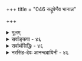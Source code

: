 +++
title = "046 सद्रूपेणैव भानान्न"

+++
<details><summary>मूलम्</summary>

सद्रूपेणैव भानान्न भवति वरणाभावमात्रं विहायः संसर्गाभावमात्रं न च भवति यतो नास्ति संसर्गिबोधः ।  
अत्यन्ताभावनाशावजननिरपि वा सत्सु तेष्वेव न स्युस्तादात्म्याभावसिद्धिः कथ(मिव)मपि च भवेत्तंतमर्थं विहाय ॥ ४६ ॥
</details>

<details><summary>सर्वाङ्कषा - ४६</summary>

46. 

[[93]]

[ आकाशस्य भावरूपत्वम् ] 

सद्रूपेणैव भानात् न भवति वरणाभावमात्रं विहायः 

संसर्गाभावमात्रं न च भवति, यतो नास्ति संसर्गिबोधः । अत्यन्ताभावनाशावजननिरपि वा सत्सु तेष्वेव न स्युः 

तादात्म्याभावसिद्धिः कथमपि न भवेत् तंतमर्थं विहाय ॥46॥ 



ननु आकाशाख्यपदार्थस्यैवाभावात्, 'सति कुड्ये चित्रकर्म' इति न्यायेन सः प्रत्यक्षो न वा? इति विचार एव हास्यास्पद इति वदतां बौद्धानां मतं निराकरोति - सद्रूपेणेत्यादि । पृथिव्यप्तेजोवायव इति चत्वार्येव भूतानि इति वैभाषिकबौद्धाः । आकाश इति पदस्य आवरणाभावः अर्थः । कुड्यादीनि आवरणरूपाणि सर्वानुभवसिद्धानि । कुड्यादेरपसरणे तत्र कुड्याद्यावरणनिवृत्त्या निष्क्रमणप्रवेशादिकं भवति । अतः आकाशः अभावरूपः, न तु भावपदार्थः । अस्त्वभावोऽपि सप्तमः भावपदार्थ इति चेत्, तदपि न, केनाप्यनङ्गीकारात् । सिद्धान्तेऽपि हि अभावः नातिरिक्तः पदार्थः । ' भूतले घटो नास्ति' इत्यत्र न हि कश्चित्पदार्थो दृश्यते । तर्ह्यस्तु घटाभावः भूतलमेवेति पक्षः, तावतापि सिद्ध एव कश्चन पदार्थः इति चेत्, कः सिद्धस्तत्र ? भूतलं तु पूर्वमेव सिद्धम् । तच न घटाभावमात्रम्, किन्तु तत्रावर्तमानपटाभावादिसर्वाभावरूपंम् वक्तव्यमिति कथं घटाभावः भूतलस्वरूप उच्यते । अतः अभावः निरुपाख्यः तुच्छ एव शशशृङ्गादिवदिति बौद्धाः । तदेतन्निराकरोति । अभावः किल चतुर्विधः । अयं किम् आवरणसामान्याभावरूपः, उतावरणविशेषाभावरूपः ? न सामान्याभावरूपः । तत्कुतः **विहायः** = आकाशः **वरणाभावमात्रम्** = आवरणसामान्याभावमात्ररूपो न भवति । तत्र हेतु :- सद्रूपेणैव भानात् इति । 'अस्ति ''नास्ति' इति प्रतीती किल परस्परमत्यन्तविलक्षणे भावाभावविषयिण्यौ दृष्टे । 'अश्वो न' इति अश्वतादात्म्यनिषेधमात्ररूपो गौः कदापि न हि भवति; किन्तु ‘गौः अश्वो न' इत्युल्लेखे सति 'गौः' इति स्वस्वरूपेण भावरूपतयापि प्रतीयते । अन्यथा 'अश्वः गौर्न' इति प्रतीतेरपि सत्त्वादन्योन्याश्रयादिः स्यात् । 'सद्रूपेणैव' इत्येवकारेण तुच्छत्वव्यवच्छेदः । शशशृङ्गादिकं हि कदापि कस्यापि 'अस्ति' इति प्रतीतिविषयो न दृष्टः । आकाशस्तु कूपरन्ध्रद्वारादिप्रतीतिविषयो दृष्टः । न हि द्वारपदार्थः अन्यः कश्चिद्भवितुमर्हति । अतः आकाशः सद्रूपः कश्चित्पदार्थ एव ॥ 

एवं सामान्यरूपेणाकाशस्याभावरूपतां निरस्य, विशिष्यापि तस्याभावरूपता न संभवतीति प्रदर्शयन्, प्रथमम् ‘संसर्गाभावः तादात्म्याभावश्चेति अभावो द्विविधः । संसर्गाभावश्च अत्यन्ताभावः, प्रध्वंसाभावः, प्रागभावश्चेति त्रिविधः' इत्युक्तप्रक्रियया प्रथमं संसर्गाभावसामान्यरूपताम्, ततः विशेषरूपतां च क्रमशो निरस्यति - संसर्गेत्यादिना । 'भूतले घटो नास्ति' इत्यादौ हि **भूतलसंसर्गिणः** = भूतलसंबन्धार्हस्य घटस्य निषेधरूपः दृष्टः । प्रतियोगिन एवाप्रसिद्धौ न हि निषेधस्य प्रसक्तिः । अतः यतः **संसर्गिणः** = प्रतियोगिनः बोधः नास्ति, किन्तु केवलस्यैव आकाशस्य स्वतन्त्रतया प्रतीतिः, अतः संसर्गाभावमात्रं न च **भवति** = नैव भवति । विशेषरूपेणापि संसर्गाभावरूपतां निराकरोति - अत्यन्तेत्यादिना । **अत्यन्ताभावनाशौ** = अत्यन्ता-

[[94]]

भावरूपों वा, प्रध्वंसाभावरूपो वा, अपि **वा** = अथवा **अजननिः** = प्रागभावरूपो वा आकाशो न भवितुमर्हति । कुतः ? **तेषु** = आवरणरूपेषु प्रतियोगिषु सत्स्वेव न **स्युः** = अत्यन्ताभावः निरुपाधिकः कुत्रापि वक्तुं न शक्यः; देशकालप्रतियोगिविशेषनिर्देशमन्तरा न ह्यत्यन्ताभावप्रतीतिर्भवेत् । 'अत्रेदानीं घटो नास्ति' इत्येव खल्वनुभवः । ' इहेदानीम् आवरणं नास्ति' इति खल्वावरणाभावप्रतीतिर्वक्तव्या । तत्र 'इह' इति कस्य निर्देशः ? आकाशस्यैव स निर्देशः वक्तव्यः । सिद्धस्तर्ह्यवरणाभावातिरिक्तः 'इह' शब्दार्थः आकाशः । एवं प्रध्वंसाभावः, प्रागभावश्च न सामान्यधर्मावच्छिन्नप्रतियोगिताकौ । प्रध्वंसः खलु यस्य कस्यचिदेव घटादेः। घटसामान्यध्वंसस्तु प्रलयकाल एव । प्रतियोगिनि घटविशेषे अन्यत्र सत्यपि, अन्यत्र घटव्यक्त्यन्तरध्वंसः व्यवहारार्ह एव । एवमेव प्रागभावोऽपि । 'भविष्यति' इति प्रतीतिः किल न घटसामान्यविषयिणी; सर्वेषां घटानां युगपदुत्पत्तेरसंभवात् । अतो भविष्यतीति घटविशेषविषयिणी । नीलघटे सत्यपि, 'पीतघटो नष्टः ' 'रक्तघटो भविष्यति' इति व्यवहारस्य सार्वजनिकत्वात् । अतस्तत्र आवरणान्तराभावस्य व्यवहारेऽपि आवरणविशेषस्यापि सत्त्वेन नाकाशप्रतीतेः संभवः । अतः आवरणप्रध्वंसाभावरूपो वा, आवरणप्रागभावरूपों वा आकाशः न भवितुमर्हति । प्रागभावस्योत्पत्त्यभावात् तस्य ' अजननि' पदेन निर्देशः ॥ 

एवमावरणान्योन्याभावरूपोऽपि नाकाशः । कुत इति चेत्-तं तम् अर्थं **विहाय** = प्रतियोगिनम्, अनुयोगिनं चार्थं विहाय, **तादात्म्याभावस्य** = अन्योन्याभावस्य सिद्धिः कथमिव भवेत् ?, न कथञ्चिदपि भवेत् । 'अयमयं न' इति खलु अन्योन्याभावः । 'घटः पटो न' इति हि घटस्य पटात्मत्वाभावः कथ्यते । एकस्मिन् आवरणे सत्यपि, आवरणान्तरभेदस्य प्रतिव्यक्त्यावश्यकत्वात्, आवरणे सत्यपि आवरणविशेषभेदस्य तस्मिन् सत्त्वात् आकाशप्रतीतिर्वक्तव्या । नन्वावरणविशेषभेदस्यावरणविशेषान्तरे सत्त्वेऽपि अन्योन्याभावस्य सामान्यधर्मावच्छिन्नप्रतियोगिकत्वमावश्यकम् । अन्यथा 'घटो न घटः' इत्यपि प्रतीत्यापत्तिः । अतः आवरणत्वावच्छिन्नभेद एवावरणतादात्म्याभावः । अतो नोक्तापत्तिरिति चेत्, अस्तु तत् । परं तु अनुयोगी कः । ‘आकाशः आवरणं न' इति खलु प्रतीतिर्वक्तव्या । तथा च अनुयोगितया सिद्ध एवाकाशः । न चाकाशपदं त्यक्त्वा‘इदमावरणं न' इत्येव प्रतीतिरस्त्विति वाच्यम्, तदापीदंपदस्यार्थतया कस्यचित्सिद्धतया नेष्टसिद्धिः । किञ्चाकाशपदावरणाभावपदयोः पर्यायत्वात् 'घटः कलशः' इतिवत् स्यात् । ननु 'घटः घटत्ववान्' इति व्यवहारः कथं प्रामाणिकः ? तत्र घटपदस्यापि घटत्वाश्रयबोधकत्वात् पर्यायत्वापत्तिः । न च तत्र घटपदस्य घटत्वाश्रयो नार्थः, किन्तु घटपदबोध्यः कश्चिदर्थः । स च घटव्यक्तिमात्रमपि । अतो न तयोः पर्यायत्वमिति चेत्, एवं सत्यपि प्रकृते आकाशव्यक्तेस्सिद्ध्या नाकाशोऽभावरूपो भवेत् । अतोऽनुयोगितयाऽऽकाशसिद्धिर्निष्प्रत्यूहैव । अतः अन्योन्याभावात्मकत्वाङ्गीकारमात्रेण नाकाशप्रतीतिर्निर्वोढुं शक्या ॥ 

तदेवम् आकाशस्य आवरणाभावरूपत्वासंभवः, अभावस्यातिरिक्ततामङ्गीकृत्य प्रत्यपादि । वस्तुतस्तु सिद्धान्ते, अभावस्य भावान्तररूपताङ्गीकारात् आवरणाभावस्यापि भावान्तररूपत्वमेवावश्यकम् । तच्च भावान्तरम् आकाश एव भवितुमर्हति नान्यदिति नाकाशस्य तुच्छत्वनिरुपाख्यत्वसिद्धिः । अत्र वक्तव्यमग्रेऽद्रव्यसरे (श्लो. 129 इत्यादौ ) भविष्यति ॥ ४६ ॥
</details>


<details><summary>सर्वार्थसिद्धिः - ४६</summary>

अत्र केचिच्चार्वाकास्सौगताश्च प्राहुः - "चत्वार्येव भूतानि" । आकाशस्त्वावरणाभाव एव । स च निस्स्वभावः । तुच्छतयैवोपलम्भात् । यत्र चावरणं न तत्राकाशः । अभित्त्वा दुर्दर्शत्वात्, भेदं त्वावरणाभावस्यैव सिद्धेः । यदि तत्राकाशः स्यात् निरवकाशं न किंचित्स्यात् । अतो घटतदभावन्यायादावरणेष्वसत्त्वादयमावरणाभावः । तदिह शून्यधातुसंज्ञिते च निस्तत्त्वेऽप्यावरणाभावे खपुष्पादिषु ततच्छब्दा[दि]वन्मिथ्याजले मृगतृष्णिकादिशब्दवच्च व्यामोहैकनिबन्धना व्योमादिशब्दाः । अत्र नञुपश्लेषाभावादसद्रूपतातिरस्कारः । अत्र च तलत्वविपुलत्वमलिनत्वादिकमध्यासमन्तरेण न कथंचिदप्युपपद्यते । प्रतियोगिगतानां च स्मर्यमाणानां गृह्यमाणेऽस्मिन्नध्यासः । अस्ति चासौ सिद्धः ; दुःखाभावे सुखाभिमानात्, आलोकाभावे च नीलत्वबहलत्वाद्यध्यासस्य वैशेषिकादिभिरङ्गीकारात्, शशशृङ्गं तीक्ष्णमित्यादिशब्दजन्याध्यासदृष्टेश्च । वदन्ति च शब्दज्ञानानुपाती वस्तुशून्यो विकल्प इति; एष वन्ध्यासुतो यातीत्यादिषु । अतो नास्त्येव नभ इति । तत्राह - सद्रूपेणेति ॥ अयं भावः - सर्वं हि वस्तुजातं संविद्व्यवस्थाप्यम्, संविद्यते च भावरूपतयैव नभः, भावान्तरमेवाभाव इति स्थापयिष्यते । अन्यथाऽपि ब्रूमः - नाभावस्य निस्स्वभावता, अभावस्वभावतयैव तत्सिद्धेः । स्वान्यस्वभावतया सिद्धिस्तु न कस्यापि । न च स्वेन स्वभावेन सिद्धस्य परस्वभावविरहादसत्त्वम्, अतिप्रसङ्गात् । उक्तं च न्यायभाष्ये - "असच्चासदिति गृह्यमाणं तथाभूतं विद्यमानमविपरीतं च तत्त्वमिति । तुच्छतयैवोपलब्ध्याऽपि निरस्तं निस्स्वभावत्वम् । तुच्छता ह्यभावप्रतियोगित्वम्, अभावत्वम्, वस्त्वन्तरशून्यत्वम्, अन्यद्वा किंचित् ? न प्रथमः, स्वकालादिषु सतामभावप्रतियोगिनां यथाप्रमाणं तत्तत्स्वभावविशिष्टत्वात् । न द्वितीयः, दत्तोत्तरत्वात् । न तृतीयः, ईदृशतुच्छत्वस्य स्वरूपाविरोधिनस्सर्वत्र सुलभत्वात् । न चतुर्थः, अस्मन्मतविरोधिनस्त्वदिष्टस्य कस्यचित्कुतश्चिदत्रासिद्धेरिति । यत्त्वावरणेष्वाकाशो नास्तीति, तदसत्, त्वदुक्तयुक्त्यैव तत्सिद्धेः । अभित्त्वा दुर्दर्शत्वं हि व्यवहितत्वात् । अत एव तत्र नास्तीति न निश्चाय्यम् । भित्त्वा तु प्रेक्षणे नभस्तत्र दृश्यत एव । न चात्रावरणाभावमात्रोपलम्भः, इहावरणं नास्तीति साधिकरणस्य तस्योपलम्भात् ; इहाकाश इतिवत्स्वात्मन्येव भेदोपचारात्स्यादिति चेन्न ; बाधकाभावात् । अधिकरणानवस्थाप्रसङ्गो बाधक इति चेन्न ; आकाशादेस्साधिकरणतयैवौपलम्भ इत्यनभ्युपगमात् । इहाकाश इतिवदित्यत्र चाकाशशब्देनावरणाभावविवक्षायां पक्षदृष्टान्तभेदाभावः, त्वदनभ्युपगतस्य परमतसिद्धस्य त्वया दृष्टान्तीकर्तुमयुक्तत्वात् । प्रतिबन्दिग्रहणमात्रमिदमिति चेन्न ; इह मूर्ते वस्तुनि आकाशसंबन्ध इति प्रतीतौ विरोधाभावात् । आवरणाभावधीरपि तथैव स्यादिति चेत्, अस्त्वेवम् ; तथाऽपि कदाचिदिह तारकेत्यादिवन्निरधिकरणतया गगनोपलम्भे तदतिरिक्तनभः - सिद्धिनिषेधः । आवरणेषु निरवकाशत्वं च विशेषणराहित्यात्, आवरणरहितमेव ह्याकाशमन्यद्वा किंचिदवकाशः, न त्वाकाशमात्रम् । आवरणेष्वविद्यमानतया तदभाव आकाश इति चायुक्तम् ; सर्वेषां स्वस्मिन्नविद्यमानतया स्वाभावत्वप्रसङ्गात् । यत्तु व्योमादिशब्दा व्यामोहैकनिबन्धना इति, तदसत् ; प्रमाणसिद्धे क्वचिद्वस्तुन्येव सर्वशब्दानां व्युत्पत्तेः, तद्विषयतयैव च व्यवहारात् ; खपुष्पादिषु त्वयोग्यसमभिव्याहारादन्यथाधीः । मृगतृष्णादिशब्दा अपि जलाध्यासादिकरणार्हमरीचिव्यूहादिविषयाः । यद्यपि तलत्वादिकमाकाशेऽध्यस्तम्, अल्पत्वविपुलत्वादिकं त्ववच्छेदकभेदायत्तम्, तथाऽपि सत्येवारोपः । यत्त्वसति दुःखाभावे सुखाध्यासो दृष्ट इति, तदर्भकवाक्यम् ; सत्येव दुःखाभावे सुखारोपात् । अभावस्य भावान्यत्वमात्रमेव ह्यसत्त्वं सिद्धम् ; तेन च स्वरूपसन्नेवासौ । आलोकाभावे नीलत्वाध्यासस्त्वस्मान् प्रति नोदाहर्तव्यः । अत एवाध्यस्तनैल्यमालोकाभावमात्रमेव नीलं नभ इति भातीति निरस्तम् ; आलोकदेशे च नभःप्रतीत्यनुवृत्तेः । नन्वस्मदिष्टक्षणिकत्वादिकं क्वचित्ते सिद्धमसिद्धं वा ? उभयधाऽपि कथं तत्प्रतिक्षेपः ? कथं वा तस्मिन् केषां चित्सत्यताभ्रमं निर्वक्ष्यसि ? इत्थम् -एतदुत्तरक्षणवृत्तित्वाभावो हि यत्र क्वचिदन्यत्र सिद्धः, स सर्वस्मिन् कुतश्चिदारोप्यते प्रतिक्षिप्यते चेति सुस्थमेतत् । एवमन्यत्सर्वमपि चिन्त्यम् । शशशृङ्गं तीक्ष्णमित्यादिषु च प्रमिते शशादौ शृङ्गवत्त्वारोपः, शृङ्गादौ च प्रमिते सत्याऽसत्या वा तीक्ष्णधीः इत्येतावत्सहृदयहृदयारूढम् ; नात्रासति किंचिदारोप्यते । एवमनभ्युपगमे वर्णक्रमनिर्देशवत्स्यात् । एतेन शशस्तीक्ष्णशृङ्गवानित्यपि निरूढम् । भूतेषु भाविषु च कथं भ्रम इति चेत् कथं वर्तमानेषु ? तेषां सत्त्वादिति चेन्न ; स्वकालसत्त्वस्य कालान्तरासत्त्वस्य च साधारणत्वात् इति । आवरणाभावश्च सत्योऽसत्यो वा संसर्गाभावादिविभागं नातिक्रामेदिति मत्वा तत्रतत्र दूषणमाह -संसर्गेत्यादिना पद्यशेषेण । संसर्गाभावस्तावन्निरूप्यमाणः संसर्गिनिरूप्यसंसर्गप्रतियोगिकतयाऽधिकरणप्रतियोगिभूतसंसर्गिबोधाभावे कथं बुध्येत ? अत्यन्ताभावोऽपि संसर्गाभावभेद एव । यथा अश्वे गोत्वस्य शशे वा शृङ्गस्य । तथा च अत्रावरणं नास्तीति साधिकरण-भूताभावधीरनिवार्या । खपुष्पवदावरणानामत्यन्तासत्त्वे तु शून्यवादश्शरणम् । वर्तमानेषु चावरणेषु तत्प्रध्वंसप्रागभावौ दुर्वचौ । तौ हि किमन्यत्र विद्यमानानाम् ? उताविद्यमानानाम् ? नाद्यः, तेषां तदुभयायोगात् । न द्वितीयः, तत एव ; न हि शशे शृङ्गस्य नाशप्रागभावौ । तदिह सर्वावरणनाशादिकं दुर्वचम् ; असंभवात् । कतिपयावरणनाशादिकं चावरणदेशेऽप्यस्तीति तत्रापि निष्क्रमणादिप्रसङ्गः । ननु संसर्गे तु विधिरेकेनापि, तन्निषेधस्तु सर्वप्रतियोगिकः । तद्वदत्रापि सर्वावरणाभावे व्योमधीः स्यात् । न, असंभवस्योक्तत्वात् । एवं सति च संसर्गाभाव एव नामान्तरेणोच्यते ; तत्र च दत्तमेवोत्तरम् । अस्तु तर्ह्यावरणतादात्म्याभावोऽसौ स्यात् । स ह्यसिद्धप्रतियोगिकतया स्वयमप्यसिद्धः । तदात्मनश्चाकाशस्य तुच्छत्वं युक्तमिति । तत्राह - तादात्म्येति । चो दूष्यसमुच्चये ; श्रुत्यादिविरोधरूपदूषणसमुच्चये वा । असिद्ध-प्रतियोगिकत्वमस्य क्वचिदपि तादात्म्यपदार्थाभावाद्वा ? आवरणद्वयस्य तदभावाद्वा ? नाद्यः, अभावप्रतियोगित्वेन तत्कल्पनस्यासिद्धिप्रसङ्गात् । न हि क्वचित्सिद्धिमनपे[क्ष्य]क्षकस्य क्वचिदपि कल्पना, माध्यमिकमतोत्थानप्रसङ्गात् । नोत्तरः, संसर्गाभावस्याप्यसिद्धप्रतियोगिकत्वापातात् ; न ह्येतत्कालीनैतद्भूतलघटसंसर्गो निषिध्यमान इहान्यत्र च सिद्धः । घटसंसर्गमात्रं यत्रक्वचित्सिद्धमिति चेत्, घटतादात्म्यमपि तथैव । अस्तु तर्ह्युभयत्राप्यसिद्धप्रतियोगिकत्वम् ; किं नश्छिन्नमिति चेन्न ; अतिप्रसङ्गस्योक्तत्वात् । अत्यन्ताभावोऽप्यसिद्धप्रतियोगिक इति पक्षश्च निरस्तः ।  
तत्रतत्र स्वतादात्म्यं सिद्धमन्यत्र कल्प्यते । बाधकैः क्षिप्यते चेति नास्माकमिह विप्लवः ॥  
सर्वत्र तादात्म्याभावस्तत्तद्वस्तुनिष्ठतयैव सिध्येत् ; न तु तन्मध्यादिदेशतया । यथा मिथस्संयुक्ते वियुक्ते वा सिंहे गजान्यत्वं गजे च सिंहान्यत्वमिति । इदमावरणं न भवतीति तादात्म्यनिषेधश्च कस्यचिदावरणस्य वा ? अनावरणस्य वा ? आद्ये विरोधः । आवरणान्तरं न भवतीति विवक्षायामविरोध इति चेत् ; सत्यम्, तथाऽपि न तत्राकाशप्रतीतिविषयावरणाभावसिद्धिः । द्वितीये त्वावरणान्यद्रव्यमिदहङ्कारास्पदं सिध्यत्येव । नन्वावरणाभाव एवेदंकारगृहीतः आवरणतादात्म्याभावाधिकरणतया बुध्यताम्, न हि तत्तदभावयोस्तादात्म्यमिति । मैवम् ; न ह्यावरणतादात्म्याभावस्यावरणान्यत्वं बुध्वा कश्चित्तत्र नभःपर्यायान्प्रयुङ्क्ते, निष्क्रमणादौ वा प्रयतत इत्यलमतिविस्तरेण । "आकाशे चाविशेषात्" इति सूत्रभाष्ये चैतत्सर्वमनुसन्धेयमिति ॥ ४६ ॥ इत्याकाशस्यावरणाभावमात्रत्वभङ्गः ॥
</details>


<details><summary>नरसिंह-देवः आनन्ददायिनी - ४६</summary>

अवकाशनिरूपणम्  
आक्षेपसंगतिं दर्शयति - अत्र केचिदिति । तुच्छतयेति । शून्यतयेत्यर्थः । आवरणाभावत्वे युक्तिमाह - यत्रावरणमिति । अभित्त्वेति । आवरणे सत्यनुपलम्भादावरणाभावस्यैवावकाशत्वादिति भावः । घटतदभावन्यायादिति । विरोधित्वादपि आकाशावरणयोर्भावाभावरूपतेत्यर्थः । नन्वाकाशस्य शून्यत्वे तत्राकाशादिशब्दानां व्युत्पत्तिग्रहो न स्यात्; सर्वत्र सत्ये(सत्य ए)व व्युत्पत्तिग्रह इत्यत्राह - तदिहेति । भ्रान्तिसिद्धेषु खपुष्पादिशब्दव्युत्पत्तिग्रहवत् भ्रान्तिसिद्धे तस्मिन् तच्छब्दस्य इत्यर्थः । नन्वारणाभावरूपत्वमेवाशङ्कितम्; न च तथात्वे तुच्छता; घटाभावस्य तुच्छत्वाभावात् तुच्छत्वे च सप्रतियोगिकत्वायोगा(त्वाभावा)दिति चेन्न; तन्मते - चतुर्धातुव्यतिरिक्तस्य तुच्छत्वात् । आवरणाभावत्वोक्तिः तस्य भावत्वनिरा(निरासार्था)सपरा, न तु नैयायिकादिवत्पारमार्थिकाभावपरा । तुच्छत्वे च सप्रतियोगिकत्वमविरुद्धम् । असतोऽत्यन्ताभाव इति मते तुच्छस्याभावप्रतियोगित्ववत् केवलान्वय्यभाववच्चे(वदि)ति ध्येयम् । ननु तर्हि अभावरूपतया पदात्प्रतीतिस्स्यादित्यत्राह - अत्रेति । सद्रूपताभ्रान्तिरित्यर्थः । नञ एवासत्त्वबोधकत्वादिति भावः । नन्वारोहे बाधनियमात् तदभावे कथमारोपरूपत्व(रूपवत्त्व)मित्यत्राह - तलत्वविपुलत्वादिकमिति । प्रत्यक्षबाधाभावेऽपि यौक्तिकबाधोऽस्त्येवेति भावः । नन्वभावे(नभसि) कथं भावधर्माध्यास इत्यत्राह - अस्ति चासाविति । वदन्तीति । बौद्धा इति शेषः । शब्दज्ञानानुपाती - शब्दज्ञानस्य शब्दश्रवणस्य आनुपाती अनन्तरभवी - वस्तुशून्यः - शून्यवस्तुविषयकः - विकल्पः सविकल्पक इत्यर्थः । 'अत्यन्तासत्यपि ह्यर्थे ज्ञानं शब्दः करोति हि' इति न्यायादिति भावः । तदुदाहरति - एष इति । आदिशब्देन 'शशशृङ्गधनुर्धरः' इत्यादिवाक्यशेषसंग्रहः । ननु नञुपश्लेषाभावमात्रेण सद्रूपेण प्रतीतावपि तलत्वादिवत् शशशृङ्गादिवच्च तुच्छता स्यादित्युक्तस्य नोत्तरमित्यत्राह - अयं भाव इति । ननु भावरूपत्वाभवात्तद्रूपतया भानं भ्रम इति चेत्; तत्राह - भावान्तरामिति । तथा च अभावत्वे (बुद्धे)ऽपि भावत्वबुद्धेर्न भ्रमत्वामात भावः । अन्यथाऽपीति - भावादभावस्यान्यत्वेऽपीत्यर्थः । यदुक्तमाकाशस्यावरणाभावत्वान्निस्स्वभावत्वमिति; तदयुक्तमित्यत्राह - नाभावस्येति । नन्वभाव (स्वभाव)त्वेपि भावस्वभावत्वाभावान्निस्स्वभावतेति चेत्; तत्राह - स्वान्येति । घटादीनामपि स्वान्यपटादिस्वभावत्वाभावान्निस्स्वभावतापात इति भावः । असच्चेति । अभावत्वेन गृह्यमाणं तथाभूतं अविपरीतं च तत्वं तादृशस्वभावं वस्तु न निस्स्वभावमित्यर्थः । तत्र किं तुच्छमेव निस्स्वभावत्वम् उत तदन्यन्निस्स्वभावत्वम्, इति विकल्पे प्रथमस्य सिद्धसाधनग्रासात् द्वितीयं विकल्प्य प्रथमं दूषयति - प्रथम इति । स्वकालादिषु तत्तत्स्वभाववदभावप्रतियोगिषु व्यभिचार इति भावः । दत्तोत्तरत्वादिति । अभावस्वभावतयैवेत्यनेनेत्यर्थः । ईदृशेति । सिद्धसाधनमिति भावः । न चतुर्थ इति । (तत्)किमस्मन्मताविरोधि उताविरोधि, इति विकल्पमभिप्रेत्य आद्ये तन्न बाधकमिति, द्वितीये(त्व) सिद्धिः, तादृशस्य त्वदिष्टस्य निस्स्वभावत्वसाधकस्य कस्यचित् तुच्छपदा(शब्दा)ख्यस्य कुतश्चिदपि प्रमाणादसिद्धेरित्यर्थ । यत्तु - आकाशस्यावरणाभावत्वसाधनार्थं उपलम्भानुपलम्भोप(सदनं)न्यसनम्; तद्दूषूयितुमनुभाषते - यत्त्विति । तत्सिद्धिमेवोपपादयति -अभित्त्वेति । नन्वभावेऽपि दुर्दर्शत्वमुपपद्यत इति कथं तस्य साधन(क)त्वम्? इत्यत्राह - अत एवेति । कुड्यादौ दुर्दर्शदशायामाकाशमत्रास्ति न वेति सन्देहस्य दर्शनादभावत्वे प्रतियोगिनिश्चयेन सन्देहो न स्यादिति भावः । तथा च आकाशो नावरणाभावः आवरणवत्तया निश्चयसमानकालीनतदधिकरणधर्मिकसंशयविषयत्वात्; यत् यद्वत्तया निर्णयसमकालीनतदधिकरणसंशयविषयः स न तदभावः यथा रूपस्य रस इत्यनुमानमावरणाभावस्य आकाशाभावाद्भेदे प्रमाणमिति ध्येयम् । प्रत्यक्षमपि प्रमाणयति - नभस्तत्रेत्यादिना । अन्यथा सिद्धिमाशङ्कते - इहाकाश इति । बाधकाभावादिति - अन्यथा भूतले घट इत्यादावुप(वप्युप)चारप्रसङ्ग इति भावः । अधिकरणानवस्थेति - तथा सति आकाशस्याप्यधिकरणं तस्याप्यधिकरणान्तरं तस्यापीत्यनवस्थेत्यर्थः । ननु मास्तु साधिकरणतयोपलम्भनियमः; साधिकरणतयोपलम्भमात्रमधिकरणसाधकं स्मात्; नच नियमोऽपि साधककोटौ प्रविष्टोऽप्रयोजकत्वात्; अन्यथा घटादीनामप्यधिकरणासिद्धिप्रसङ्गात् इति चेत्; अत्राहुः - इहाकाश इति व्यपदेशमात्रमुपदेशमात्रादपि भवति; नचावरणाभावादपि तथा; अभक्षावस्याधिकरणसापेक्षत्वात् तत्र नोपचारः । किञ्चाभावप्रतीतावधिकरणप्रतीतिरङ्गम्; तथाच अभावात्पूर्वमेव प्रतीयमानस्याधिकरणस्य नाभावतादात्म्यमिति तत्र प्रतीतिर्भेदसाधिकैवेति नोपचार इति । अन्ये तु - इहाकाश इति बुद्धिराकाशैकदेशाधिकरणिका सामान्यविशेषाकारेण तत्तदधिकरणिका वा (न) निर्वोढुं (ढुम) शक्येति सम्भावितान्यथासिद्धिकतया नादिकरणान्तरसाधिका । इहावरणाभाव इति बुद्धिस्तु स्वाधिकरणसाधिका । तत्र चाधिकरणमभावैकदेशः? उतावरणैकदेशस्याभावः? यद्वा आवरणाभाव एव? पक्षत्रयेऽपि सर्वस्याधिकरणत्वेन वर्णितस्याभावतया तस्याधिकरणसापेक्षतया तद्बुद्धावनवस्थापातात् अभावबुद्धिरेव न स्यात् । अभावेऽप्येकदेशादिकमनुपपन्नमित्याहुः । एके तु 'आकाशबुद्धिस्सर्वदा साधिकरणिकेति नियमो नास्ति; अभावबुद्धिस्तु साधिकरणिकेति नान(नतावदन)वस्थेत्याहुः । एतदस्वरसादेव युक्त्यन्तरमाह - इहाकाश इतिवदिति' इत्यप्याहुः । इहाकाश इति प्रतीतेरन्यथासिद्धद्युपवर्णनायोक्ते 'इहाकाश इतिवत्' इति वाक्ये इत्यर्थः । अत्र किमाकाशशब्देन आवरणाभावो विवक्षितः उत तदन्य इति विकल्प्य आद्यं दूषयति -आवरणाभाव इति । द्वितीयं दूषयति - त्वदनभ्युपगतस्येति । उभयसंमतस्य पक्षत्वं वाच्यमिति भावः । प्रतिबन्दीति - तथाच न दृष्टान्तासिद्धिर्दूषणमिति भावः । आवरणाभावेति - तत्रापि मूर्तवस्तुनि सम्बन्धधीस्स्यादित्यर्थः । तथापीति - यथेह तारकेति धीस्तथा कदाचिदाकाशे तारकेति धीः । तथा च आकाशस्याधिकरणप्रतीतिनियमाभावादभावात्मकत्वे तदयोगान्निरधिकरणतया प्रतीयमानस्यावरणा(मानस्याकाशा)भावातिरिक्तत्वेन सिद्धौ तदतिरिक्तनभोनिषेधस्सम्भवति त्वत्पक्षे तु न संभवतीत्यर्थः । नन्वावरणाभावातिरिक्तत्वे आकाशस्य आवरणे सत्यपि सत्त्वात् तत्र तदभा(तदाकाशाभा)वो न स्यात् तस्यैवाकाशत्वादित्युक्तत्वादित्यत्राह - अवरणेष्विति । आकाश सत्त्वेऽपि नाकाशमात्रमवकाशः; अपि तु आवरणाभावविशिष्टमि(ष्टम्; तत्र विशिष्टं नास्ती)त्यर्थः । सर्वेषामिति - ननु आवरणेष्वविद्यमानतयेत्यत्र आवरणेषु सत्सु अविद्यमानतयेत्यर्थः । तथाच न सर्वेषां स्वाभावत्वप्रसङ्गः; स्वस्मिन्नसत्त्वेऽपि स्वाधिकरणे सत्त्वादिति चेत्; न; गोत्वाश्वत्वयोः परस्पराभावत्वप्रसङ्गात् । नच भावान्तराभाववादे इष्टप्रसङ्गः इात चेन्न; पीतत्वशङ्खत्वयोर्व्यभिचारात् । नच तयोरप्य(रपिपरस्वरा)भावत्वम्; सामानाधिकरणण्यधीविरोधादिति भावः । खपुष्पादिष्विति -प्रामाणिक एव व्युत्पन्नानां पुष्पादिशब्दानां भ्रान्तिजनकत्वमित्यर्थः । नन्वस्तु खपुष्पादौ यौगिकत्वात् प्रत्येकव्युत्पन्नानां समभिव्याहाराद्धीः । मृगतृष्णादिषु रूढमतिः कथमित्यत्राह -मृगतृष्णादीति । तत्रापि मरीचिकाव्यूहस्य प्रमाणसिद्धत्वादिति भावः । अल्पत्वेति - तथाच तदध्यासवचनं भ्रान्तिनिबन्धनमिति भाव । सत्त्वमेवोपपादयति - अभावस्येति । अस्मान् प्रतीति - अन्धकारस्य नीलरूपाश्रयद्रव्यतयाऽस्माभिरङ्गीकारान्न तत्र रूपाध्यास इत्यर्थः । ननु तदालोकाभावस्यापि प्रतीतेस्तत्राध्यास इति चेन्न; तत्प्रतीतावपि तस्य नीलतया प्रतीतौ मानाभावन्नीलबुद्धेरन्धकारविषयत्वादिति भावः । अत एवेति - आभावे आरोपाभावादित्यर्थः । वस्तुतस्तु मध्याह्नेऽपि वियति विसर्पति सौरालोके नीलं नभ इति प्रतीतेर्ना(सावा)लोकाभावो विषयः इत्याह - आलोकेति । ननु प्रमाणसिद्ध एव सत्ये(पदार्थे)पदानां व्युत्पत्तिः । तर्हि क्षणिकादिशब्दानां व्युत्पत्तिग्रहो न स्यादिति शङ्कते -नन्विति उभयथापीति - सिद्ध्यसिद्धिव्याघातादिति भावः । तथाच सत्येव सत्यतारोपोऽस्मिंश्चासत्ये व्युत्पत्तिश्च वक्तव्येति भावः । नात्रासति सत्यतारोपो नापि तत्र त्युत्पत्तिरित्यभिप्रायेण पीरहरति - इत्थमिति । उत्पत्तिकालिकघटानन्तरकालसत्त्वं मृत्पिण्डावस्थायां सदेव घटे आरोप्यते; स्वोत्पत्तिक्षणानन्तरक्षणासत्त्वमेव स्वस्मिन् निषिध्यते; तदन्यत्र सदेवेति नानुपपत्तिरिति भावः । अन्यदपि - अनिर्वचनीयत्वादिकमपीत्यर्थः । सत्याऽसत्या वेति - प्रमितस्य शृङ्गस्य तैक्ष्ण्यवत्त्वे घियस्सत्यता; तदभावे भान्तिरित्यर्थः । नात्रासतीति - तथाच व्योम्नोऽसत्त्वे तस्मिन् नैल्याद्यध्यासोऽनुपपन्न इति भावः । अन्यथाख्यातिमवलम्ब्य परिहार उक्तः; इदानीमख्यातिपक्षमवलम्ब्याह - एवमनभ्युपगमे इति । यथा नैरन्तर्येण प्रतीतिमात्रेण वर्णक्रमव्यवहारः; तथा शशशृङ्गादीनां प्रत्येकं स्वरूपतः प्रतीतानां शशशृङ्गं तीक्ष्णमिति व्यवहारो नात्र विशिष्टतया कस्यचित् प्रतीतिरित्यर्थः । नच नभस्सत्त्वव्यवहारोऽपि तथाऽस्त्विति वाच्यम्; असतः प्रतीत्यनर्हत्वात् । एतेन - असंसर्गाग्रहेणेत्यर्थः । ननु भूतभाविनोरसत्त्वात् तत्राध्यासो दृष्टान्तस्स्यादिति शङ्कते - भूतेष्विति । गूढाभिसन्धिः प्रतिबन्द्या समाधत्ते - कथमिति । अभिसन्धिमजानान आह - तेषामिति । अभिसन्धिमुद्धाटयति - स्वकालसत्त्वस्येति । आरोपसमकाले सत्त्वमसत्त्वं च नारोपतदभावयोः प्रयोजकम्; अपि तु सत्त्वमात्रम्; तच्च भूतभाविनोरस्त्येव प्रामाणिकत्वात् । तथा च न त्वदभिमतासत्त्वारोपः कुत्रापि; इयांस्तु विशेषः - भूतभाव्यधिकरणकभ्रमो न प्रत्यक्षः; किं तु व्याप्त्याादज्ञानमूल इति । निरूप्यमाणः - ज्ञायमानः । संसर्गिनिरूप्यः - सबन्धिनिरूप्यः । अधिकरणप्रतियोगीति - तत्प्रतीतिनियतप्रतीतिक इत्यर्थः । तथाच अधिकरणप्रतियोगिभिन्नो(प्रतियोगिनोः)यस्संसर्गः तत्प्रतियोगिकतया (तत्प्रतीतिपूर्वकतया) अभावप्रतीतेस्तद्बुद्ध्यभावेऽभावबुद्धिर्न स्यादित्यर्थः । केचित्तु -प्रतियोग्यधिकरणसंसर्गप्रतियोगिकत्वमेव संसर्गाभावस्य; तेनैव विरोधात् । तत्प्रतियोगिकत्वमेव (तद्बलादेव) धटादिप्रतियोगिकत्वमि (त्वव्यवहारइ)त्याहुः । सामान्यतो दूषणमुक्त्वा अत्यन्ताभावादिविकल्पमुखेन विशिष्य दूषणमाह - अत्यन्ताभावोऽपीति । तथाच आकाशस्यात्यन्ताभावत्वे इहाकाशे तारकेति निरधिकरणाकाशधीर्न स्यादित्यर्थः । ननु खपुष्पं नास्तीति खपुष्पाभावप्रतीतौ प्रतियोग्यधिकरलसंसर्गप्रतीत्यपेक्षा नास्त्येव; तद्वदत्रापि स्यादित्यत्राह - खपुष्पवदिति । तथाच प्रतीयमानानामावरणानामत्यन्तासत्त्वे पदार्थमात्रस्यात्यन्तासत्ता स्यादिति आवरणानां सत्त्वं वाच्यमेव; तथा च सत्प्रतियोगिकाभावप्रतीतौ अधिकरणनियम इति भावः । यद्यपि ख(खे)पुष्पं नास्ति श(शे)शशृङ्गं नास्तीति तत्रापि सत्प्रतियोगिकत्वमेव; तथा अत्यन्तासत्त्वेऽपि तदभावप्रतीत्यभ्युपगमे अधिकरणधीनैयत्यमस्त्येव; तथाप्यभ्युपगम्योक्तमिति ध्येयम् । दुर्वचत्वमेवोपपादयति - तौ हीति । अविद्यमानानां - तुच्छानामित्यर्थः । तेषामिति -प्रतियोगिकाले ध्वंसप्रागभावयोर्विरोधादित्यर्थः । तत एवेति । अविद्यमानत्वादेवेत्यर्थः । अविद्यमानत्वं तुच्छत्वम् । प्रतियोगिनोऽसत्त्वेऽपि तौ भवेतामित्यत्राह - न हीति । शृङ्गस्य - शशशृङ्गस्य । नन्वावरणन्यायेन तावभावौ(भावाभावौ)भवेतां विरोधाभावादित्याशङ्क्य यत्किंचिदावरणाभावो नाकाशं, अपि तु यावदावरणाभावसमूहः; अन्यथा कुड्यादावपि यत्किंचिदावरणाभावसत्त्वात्तद्धीप्रसङ्गात् । तथा च यत्किंचिदावरणस्य सर्वकालेऽपि सत्त्वेन(विद्यमानतया) तद्ध्वंसप्रागभावासम्भवात्तद्धटितयावदभावासंभव इत्याह - तदिहेति । आशयमविदित्वा शङ्कते - नन्विति । असंभवस्योक्तत्वादिति । सर्वेषां ध्वंसप्रागभावानामेकदैकत्र सत्त्वे सत्येकप्रतियोगिसंसर्गबोधादपि धीः स्यात्; तदेव न संभवतीत्युक्तमित्यर्थः । एवं तर्ह्यत्यन्ताभाव एवास्त्वित्राह - एवं सति चेति । असिद्धप्रतियोगिकतयेति । प्रतियोग्यधिकरणयोस्तादात्म्यस्य तुच्छत्वात् तुच्छप्रतियोगिकाभावस्य तुच्छत्वादित्यर्थः । तदात्मनः - तादृशाभावात्मनः । दूष्यं - संसर्गाभावादि । श्रुत्यादीति । आकाशाद्वायुरित्यादिभिर्भावरूपत्वमित्यर्थः । अभावेति । प्रतियोगित्वधर्मस्य तद्वृत्तित्वायोगादिति भावः । अन्यथा गगनसूने सौरभादिप्रसङ्गात् । तदेवोपपादयति - हीति । असिद्धप्रतियोगिकत्वमेवोपपादयति - न ह्येतत्कालीनेति । एतत्कालिकेति क्वचित्पाठः । प्रचुरप्रयोगसत्त्वाद्वृद्ध्यभावः; (ठन्वा ।) एतत्कालीनेति पाठान्तरम् । स च तदा पूर्वकालीनवत्साध्यः । अतिप्रसङ्गस्येति । तादृशतादात्म्यस्य तुच्छत्वेन तदभावस्यावरणादेरपि सत्त्वेनाकाशधियोऽतिप्रसङ्गस्योक्तप्रायत्वादित्यर्थः । यद्वा प्रसङ्गमुक्तमतिक्रान्तमतिप्रसङ्गं तुच्छे प्रतियोगिनि प्रतियोगित्वस्य दुर्वचत्वमिति यावत्; तस्योक्तत्वादित्यर्थः । स्वपक्षं कारिकयोपपादयति - तत्रेति अन्यत्र कल्प्यत इति - आरोप्यत इत्यर्थः । सर्वत्रेति । तथाचान्तराले द्वयोरावराणयोस्तादात्म्याभावादाकाशबुद्धिरधिकमाकाशं साधयतीति भावः । आद्य इति - स्वस्य स्वापेक्षया भेदा संभवादिति भावः । तथाऽपीति । तथा सति कुड्यादावावरणे सत्यप्यावरणान्तरभेदसत्त्वात्तत्राकाशबुद्ध्यादि स्यादित्यर्थः । द्वितीय इति । आवरणप्रतियोगिकभेदाश्रयस्य (येषु) द्रव्यस्यावश्यकत्वे अन्तरिक्षे प्रदेशे पृथिव्यादेरयोगादिदङ्काराश्रय आकाशस्सिद्ध इति भावः । ननु इदमावरणं न भवतीत्यत्रेदमर्थोऽप्यावरणाभाव एव न भवतीति तादात्म्याभावो भेदो नञर्थोऽपि स एवेति तादात्म्याभावास्पदत्वेन नाकाशसिद्धिरिति शङ्कते - नन्विति । तादात्म्यप्रतियोगिकाभावाश्रयो नावरणाभावे अभावासंभवादित्यत्राह - न हीति । अनन्यगत्या भावेऽप्यभावोऽप्युपेत्य इत्यर्थः । आवरणतादात्म्याभावस्येति । तथा सति आकाशत्वमावरणान्योन्याभावत्वं पर्यवस्यति । न च तज्ज्ञानादेवाकाशादिव्यवहारः; तथाच तदन्य आकाशादिपदवेदनीयः सिध्यतीत्यर्थः । 'अत्यन्ताभावनाशावजननिः' इति मूलस्यात्यन्ताभावश्च नाशो ध्वंसश्च अजननिः प्रागभावश्चेत्यर्थः ॥ ४६ ॥
</details>
